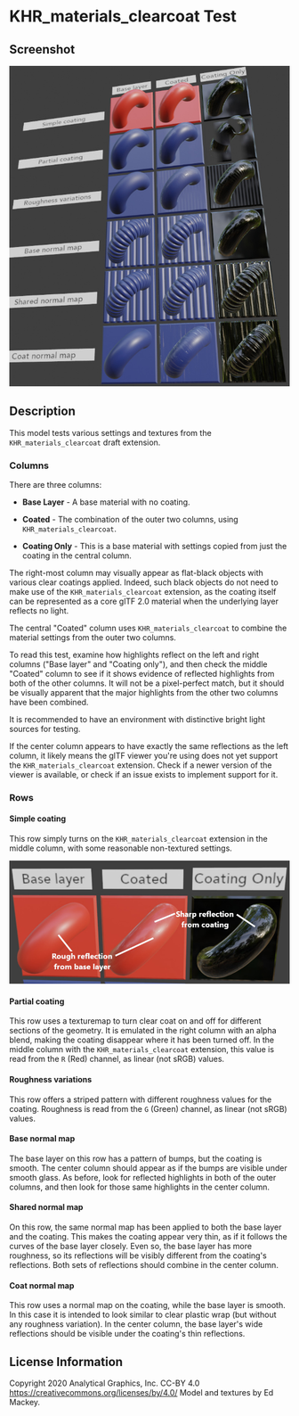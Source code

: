 # KHR_materials_clearcoat Test

## Screenshot

![screenshot](screenshot/screenshot_large.jpg)

## Description

This model tests various settings and textures from the `KHR_materials_clearcoat` draft extension.

### Columns

There are three columns:

- **Base Layer** - A base material with no coating.

- **Coated** - The combination of the outer two columns, using `KHR_materials_clearcoat`.

- **Coating Only** - This is a base material with settings copied from just the coating in the central column.

The right-most column may visually appear as flat-black objects with various clear coatings applied.  Indeed, such black objects do not need to make use of the `KHR_materials_clearcoat` extension, as the coating itself can be represented as a core glTF 2.0 material when the
underlying layer reflects no light.

The central "Coated" column uses `KHR_materials_clearcoat` to combine the material settings from the outer two columns.

To read this test, examine how highlights reflect on the left and right columns ("Base layer" and "Coating only"), and then check the middle "Coated" column to see if it shows evidence of reflected highlights from both of the other columns.  It will not be a pixel-perfect match, but it should be visually apparent that the major highlights from the other two columns have been combined.

It is recommended to have an environment with distinctive bright light sources for testing.

If the center column appears to have exactly the same reflections as the left column, it likely means the glTF viewer you're using does not yet support the `KHR_materials_clearcoat` extension.  Check if a newer version of the viewer is available, or check if an issue exists to implement support for it.

### Rows

#### Simple coating

This row simply turns on the `KHR_materials_clearcoat` extension in the middle column, with some reasonable non-textured settings.

![First row](screenshot/FirstRow.jpg)

#### Partial coating

This row uses a texturemap to turn clear coat on and off for different sections of the geometry.  It is emulated in the right column with an alpha blend, making the coating disappear where it has been turned off.  In the middle column with the `KHR_materials_clearcoat` extension, this value is read from the `R` (Red) channel, as linear (not sRGB) values.

#### Roughness variations

This row offers a striped pattern with different roughness values for the coating.  Roughness is read from the `G` (Green) channel, as linear (not sRGB) values.

#### Base normal map

The base layer on this row has a pattern of bumps, but the coating is smooth.  The center column should appear as if the bumps are visible under smooth glass.  As before, look for reflected highlights in both of the outer columns, and then look for those same highlights in the center column.

#### Shared normal map

On this row, the same normal map has been applied to both the base layer and the coating.  This makes the coating appear very thin, as if it follows the curves of the base layer closely.  Even so, the base layer has more roughness, so its reflections will be visibly different from the coating's reflections.  Both sets of reflections should combine in the center column.

#### Coat normal map

This row uses a normal map on the coating, while the base layer is smooth.  In this case it is intended to look similar to clear plastic wrap (but without any roughness variation).  In the center column, the base layer's wide reflections should be visible under the coating's thin reflections.

## License Information

Copyright 2020 Analytical Graphics, Inc.
CC-BY 4.0 https://creativecommons.org/licenses/by/4.0/
Model and textures by Ed Mackey.
